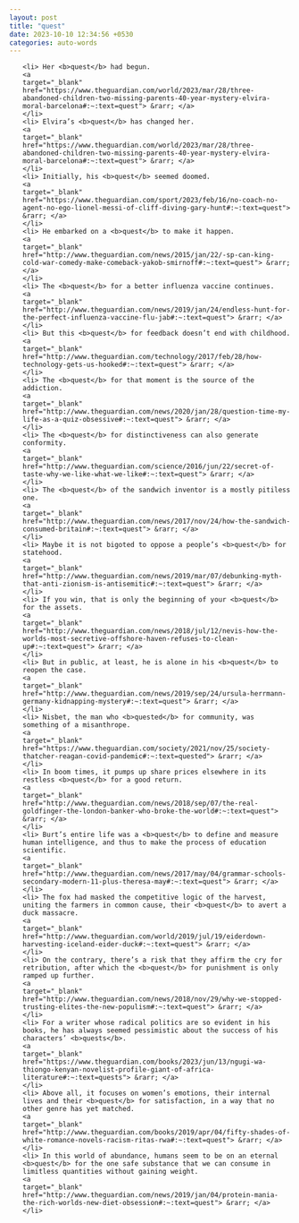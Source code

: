 ```yaml
---
layout: post
title: "quest"
date: 2023-10-10 12:34:56 +0530
categories: auto-words
---
```

<ol>

    <li> Her <b>quest</b> had begun.
    <a 
    target="_blank" 
    href="https://www.theguardian.com/world/2023/mar/28/three-abandoned-children-two-missing-parents-40-year-mystery-elvira-moral-barcelona#:~:text=quest"> &rarr; </a>
    </li>
    <li> Elvira’s <b>quest</b> has changed her.
    <a 
    target="_blank" 
    href="https://www.theguardian.com/world/2023/mar/28/three-abandoned-children-two-missing-parents-40-year-mystery-elvira-moral-barcelona#:~:text=quest"> &rarr; </a>
    </li>
    <li> Initially, his <b>quest</b> seemed doomed.
    <a 
    target="_blank" 
    href="https://www.theguardian.com/sport/2023/feb/16/no-coach-no-agent-no-ego-lionel-messi-of-cliff-diving-gary-hunt#:~:text=quest"> &rarr; </a>
    </li>
    <li> He embarked on a <b>quest</b> to make it happen.
    <a 
    target="_blank" 
    href="http://www.theguardian.com/news/2015/jan/22/-sp-can-king-cold-war-comedy-make-comeback-yakob-smirnoff#:~:text=quest"> &rarr; </a>
    </li>
    <li> The <b>quest</b> for a better influenza vaccine continues.
    <a 
    target="_blank" 
    href="http://www.theguardian.com/news/2019/jan/24/endless-hunt-for-the-perfect-influenza-vaccine-flu-jab#:~:text=quest"> &rarr; </a>
    </li>
    <li> But this <b>quest</b> for feedback doesn’t end with childhood.
    <a 
    target="_blank" 
    href="http://www.theguardian.com/technology/2017/feb/28/how-technology-gets-us-hooked#:~:text=quest"> &rarr; </a>
    </li>
    <li> The <b>quest</b> for that moment is the source of the addiction.
    <a 
    target="_blank" 
    href="http://www.theguardian.com/news/2020/jan/28/question-time-my-life-as-a-quiz-obsessive#:~:text=quest"> &rarr; </a>
    </li>
    <li> The <b>quest</b> for distinctiveness can also generate conformity.
    <a 
    target="_blank" 
    href="http://www.theguardian.com/science/2016/jun/22/secret-of-taste-why-we-like-what-we-like#:~:text=quest"> &rarr; </a>
    </li>
    <li> The <b>quest</b> of the sandwich inventor is a mostly pitiless one.
    <a 
    target="_blank" 
    href="http://www.theguardian.com/news/2017/nov/24/how-the-sandwich-consumed-britain#:~:text=quest"> &rarr; </a>
    </li>
    <li> Maybe it is not bigoted to oppose a people’s <b>quest</b> for statehood.
    <a 
    target="_blank" 
    href="http://www.theguardian.com/news/2019/mar/07/debunking-myth-that-anti-zionism-is-antisemitic#:~:text=quest"> &rarr; </a>
    </li>
    <li> If you win, that is only the beginning of your <b>quest</b> for the assets.
    <a 
    target="_blank" 
    href="http://www.theguardian.com/news/2018/jul/12/nevis-how-the-worlds-most-secretive-offshore-haven-refuses-to-clean-up#:~:text=quest"> &rarr; </a>
    </li>
    <li> But in public, at least, he is alone in his <b>quest</b> to reopen the case.
    <a 
    target="_blank" 
    href="http://www.theguardian.com/news/2019/sep/24/ursula-herrmann-germany-kidnapping-mystery#:~:text=quest"> &rarr; </a>
    </li>
    <li> Nisbet, the man who <b>quested</b> for community, was something of a misanthrope.
    <a 
    target="_blank" 
    href="https://www.theguardian.com/society/2021/nov/25/society-thatcher-reagan-covid-pandemic#:~:text=quested"> &rarr; </a>
    </li>
    <li> In boom times, it pumps up share prices elsewhere in its restless <b>quest</b> for a good return.
    <a 
    target="_blank" 
    href="http://www.theguardian.com/news/2018/sep/07/the-real-goldfinger-the-london-banker-who-broke-the-world#:~:text=quest"> &rarr; </a>
    </li>
    <li> Burt’s entire life was a <b>quest</b> to define and measure human intelligence, and thus to make the process of education scientific.
    <a 
    target="_blank" 
    href="http://www.theguardian.com/news/2017/may/04/grammar-schools-secondary-modern-11-plus-theresa-may#:~:text=quest"> &rarr; </a>
    </li>
    <li> The fox had masked the competitive logic of the harvest, uniting the farmers in common cause, their <b>quest</b> to avert a duck massacre.
    <a 
    target="_blank" 
    href="http://www.theguardian.com/world/2019/jul/19/eiderdown-harvesting-iceland-eider-duck#:~:text=quest"> &rarr; </a>
    </li>
    <li> On the contrary, there’s a risk that they affirm the cry for retribution, after which the <b>quest</b> for punishment is only ramped up further.
    <a 
    target="_blank" 
    href="http://www.theguardian.com/news/2018/nov/29/why-we-stopped-trusting-elites-the-new-populism#:~:text=quest"> &rarr; </a>
    </li>
    <li> For a writer whose radical politics are so evident in his books, he has always seemed pessimistic about the success of his characters’ <b>quests</b>.
    <a 
    target="_blank" 
    href="https://www.theguardian.com/books/2023/jun/13/ngugi-wa-thiongo-kenyan-novelist-profile-giant-of-africa-literature#:~:text=quests"> &rarr; </a>
    </li>
    <li> Above all, it focuses on women’s emotions, their internal lives and their <b>quest</b> for satisfaction, in a way that no other genre has yet matched.
    <a 
    target="_blank" 
    href="http://www.theguardian.com/books/2019/apr/04/fifty-shades-of-white-romance-novels-racism-ritas-rwa#:~:text=quest"> &rarr; </a>
    </li>
    <li> In this world of abundance, humans seem to be on an eternal <b>quest</b> for the one safe substance that we can consume in limitless quantities without gaining weight.
    <a 
    target="_blank" 
    href="http://www.theguardian.com/news/2019/jan/04/protein-mania-the-rich-worlds-new-diet-obsession#:~:text=quest"> &rarr; </a>
    </li>